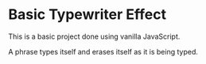# Basic Typewriter Effect

This is a basic project done using vanilla JavaScript.

A phrase types itself and erases itself as it is being typed.
